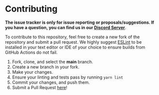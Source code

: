 # Contributing

**The issue tracker is only for issue reporting or proposals/suggestions. If you have a question, you can find us in our [Discord Server]**.

To contribute to this repository, feel free to create a new fork of the repository and
submit a pull request. We highly suggest [ESLint] to be installed
in your text editor or IDE of your choice to ensure builds from GitHub Actions do not fail.

1. Fork, clone, and select the **main** branch.
2. Create a new branch in your fork.
3. Make your changes.
4. Ensure your linting and tests pass by running `yarn lint`
5. Commit your changes, and push them.
6. Submit a Pull Request [here]!

[discord server]: https://join.favware.tech
[here]: https://github.com/favware/syntax-highlighter/pulls
[eslint]: https://eslint.org/

